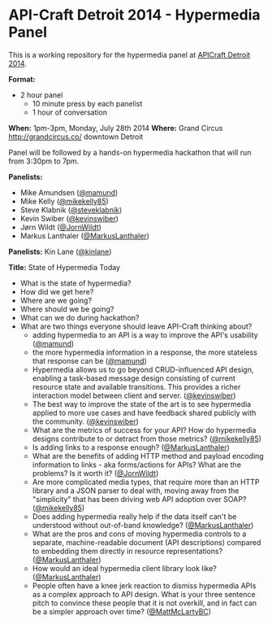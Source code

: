 API-Craft Detroit 2014 - Hypermedia Panel
=======================================

This is a working repository for the hypermedia panel at [APICraft Detroit 2014](http://api-craft.org/).

**Format:**

* 2 hour panel
  * 10 minute press by each panelist
  * 1 hour of conversation

**When:** 1pm-3pm, Monday, July 28th 2014
**Where:** Grand Circus http://grandcircus.co/ downtown Detroit

Panel will be followed by a hands-on hypermedia hackathon that will run from 3:30pm to 7pm.

**Panelists:**

* Mike Amundsen ([@mamund](https://twitter.com/mamund))
* Mike Kelly ([@mikekelly85](https://twitter.com/mikekelly85))
* Steve Klabnik ([@steveklabnik](https://twitter.com/steveklabnik))
* Kevin Swiber ([@kevinswiber](https://twitter.com/kevinswiber))
* Jørn Wildt ([@JornWildt](https://twitter.com/JornWildt))
* Markus Lanthaler ([@MarkusLanthaler](https://twitter.com/MarkusLanthaler))

**Panelists:** Kin Lane ([@kinlane](https://twitter.com/kinlane))

**Title:** State of Hypermedia Today

* What is the state of hypermedia?
* How did we get here?
* Where are we going?
* Where should we be going?
* What can we do during hackathon?
* What are two things everyone should leave API-Craft thinking about?
  * adding hypermedia to an API is a way to improve the API's usability ([@mamund](https://twitter.com/mamund))
  * the more hypermedia information in a response, the more stateless that response can be ([@mamund](https://twitter.com/mamund))
  * Hypermedia allows us to go beyond CRUD-influenced API design, enabling a task-based message design consisting of current resource state and available transitions.  This provides a richer interaction model between client and server.  ([@kevinswiber](https://twitter.com/kevinswiber))
  * The best way to improve the state of the art is to see hypermedia applied to more use cases and have feedback shared publicly with the community. ([@kevinswiber](https://twitter.com/kevinswiber))
  * What are the metrics of success for your API? How do hypermedia designs contribute to or detract from those metrics? ([@mikekelly85](https://twitter.com/mikekelly85))
  * Is adding links to a response enough? ([@MarkusLanthaler](https://twitter.com/MarkusLanthaler))
  * What are the benefits of adding HTTP method and payload encoding information to links - aka forms/actions for APIs? What are the problems? Is it worth it?  ([@JornWildt](https://twitter.com/JornWildt))
  * Are more complicated media types, that require more than an HTTP library and a JSON parser to deal with, moving away from the "simplicity" that has been driving web API adoption over SOAP?  ([@mikekelly85](https://twitter.com/mikekelly85))
  * Does adding hypermedia really help if the data itself can't be understood without out-of-band knowledge? ([@MarkusLanthaler](https://twitter.com/MarkusLanthaler))
  * What are the pros and cons of moving hypermedia controls to a separate, machine-readable document (API descriptions) compared to embedding them directly in resource representations? ([@MarkusLanthaler](https://twitter.com/MarkusLanthaler))
  * How would an ideal hypermedia client library look like? ([@MarkusLanthaler](https://twitter.com/MarkusLanthaler))
  * People often have a knee jerk reaction to dismiss hypermedia APIs as a complex approach to API design. What is your three sentence pitch to convince these people that it is not overkill, and in fact can be a simpler approach over time? ([@MattMcLartyBC](https://twitter.com/MattMcLartyBC))
